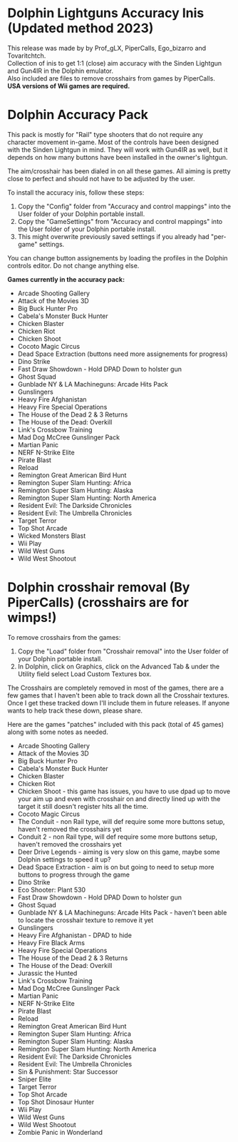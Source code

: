 # Dolphin Lightguns Accuracy Inis (Updated method 2023)
This release was made by by Prof_gLX, PiperCalls, Ego_bizarro and Tovaritchtch.  
Collection of inis to get 1:1 (close) aim accuracy with the Sinden Lightgun and Gun4IR in the Dolphin emulator.  
Also included are files to remove crosshairs from games by PiperCalls.  
**USA versions of Wii games are required.**

# Dolphin Accuracy Pack

This pack is mostly for "Rail" type shooters that do not require any character movement in-game. Most of the controls have been designed with the Sinden Lightgun in mind. They will work with Gun4IR as well, but it depends on how many buttons have been installed in the owner's lightgun.

The aim/crosshair has been dialed in on all these games. All aiming is pretty close to perfect and should not have to be adjusted by the user.

To install the accuracy inis, follow these steps:
1. Copy the "Config" folder from "Accuracy and control mappings" into the User folder of your Dolphin portable install.
2. Copy the "GameSettings" from "Accuracy and control mappings" into the User folder of your Dolphin portable install.
3. This might overwrite previously saved settings if you already had "per-game" settings.

You can change button assignements by loading the profiles in the Dolphin controls editor. Do not change anything else.

**Games currently in the accuracy pack:**
* Arcade Shooting Gallery
* Attack of the Movies 3D
* Big Buck Hunter Pro
* Cabela's Monster Buck Hunter
* Chicken Blaster
* Chicken Riot
* Chicken Shoot
* Cocoto Magic Circus
* Dead Space Extraction (buttons need more assignements for progress)
* Dino Strike
* Fast Draw Showdown - Hold DPAD Down to holster gun
* Ghost Squad
* Gunblade NY & LA Machineguns: Arcade Hits Pack
* Gunslingers
* Heavy Fire Afghanistan
* Heavy Fire Special Operations
* The House of the Dead 2 & 3 Returns
* The House of the Dead: Overkill
* Link's Crossbow Training
* Mad Dog McCree Gunslinger Pack
* Martian Panic
* NERF N-Strike Elite
* Pirate Blast
* Reload
* Remington Great American Bird Hunt
* Remington Super Slam Hunting: Africa
* Remington Super Slam Hunting: Alaska
* Remington Super Slam Hunting: North America
* Resident Evil: The Darkside Chronicles
* Resident Evil: The Umbrella Chronicles
* Target Terror
* Top Shot Arcade
* Wicked Monsters Blast
* Wii Play
* Wild West Guns
* Wild West Shootout


# Dolphin crosshair removal (By PiperCalls) (crosshairs are for wimps!)

To remove crosshairs from the games:
1. Copy the "Load" folder from "Crosshair removal" into the User folder of your Dolphin portable install.
2. In Dolphin, click on Graphics, click on the Advanced Tab & under the Utility field select Load Custom Textures box.

The Crosshairs are completely removed in most of the games, there are a few games that I haven't been able to track down all the Crosshair textures. Once I get these tracked down I'll include them in future releases. If anyone wants to help track these down, please share.

Here are the games "patches" included with this pack (total of 45 games) along with some notes as needed.
 
* Arcade Shooting Gallery
* Attack of the Movies 3D
* Big Buck Hunter Pro
* Cabela's Monster Buck Hunter
* Chicken Blaster
* Chicken Riot
* Chicken Shoot - this game has issues, you have to use dpad up to move your aim up and even with crosshair on and directly lined up with the target it still doesn't register hits all the time.
* Cocoto Magic Circus
* The Conduit - non Rail type, will def require some more buttons setup, haven't removed the crosshairs yet
* Conduit 2 - non Rail type, will def require some more buttons setup, haven't removed the crosshairs yet
* Deer Drive Legends - aiming is very slow on this game, maybe some Dolphin settings to speed it up?
* Dead Space Extraction - aim is on but going to need to setup more buttons to progress through the game
* Dino Strike
* Eco Shooter: Plant 530
* Fast Draw Showdown - Hold DPAD Down to holster gun
* Ghost Squad
* Gunblade NY & LA Machineguns: Arcade Hits Pack - haven't been able to locate the crosshair texture to remove it yet
* Gunslingers
* Heavy Fire Afghanistan - DPAD to hide
* Heavy Fire Black Arms
* Heavy Fire Special Operations
* The House of the Dead 2 & 3 Returns
* The House of the Dead: Overkill
* Jurassic the Hunted
* Link's Crossbow Training
* Mad Dog McCree Gunslinger Pack
* Martian Panic
* NERF N-Strike Elite
* Pirate Blast
* Reload
* Remington Great American Bird Hunt
* Remington Super Slam Hunting: Africa
* Remington Super Slam Hunting: Alaska
* Remington Super Slam Hunting: North America
* Resident Evil: The Darkside Chronicles
* Resident Evil: The Umbrella Chronicles
* Sin & Punishment: Star Successor
* Sniper Elite
* Target Terror
* Top Shot Arcade
* Top Shot Dinosaur Hunter
* Wii Play
* Wild West Guns
* Wild West Shootout
* Zombie Panic in Wonderland
